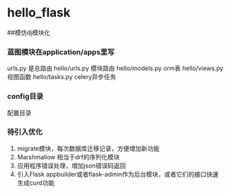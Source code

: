 # hello_flask

##模仿dj模块化

### 蓝图模块在application/apps里写

urls.py 是总路由
hello/urls.py 模块路由
hello/models.py orm表
hello/views.py 视图函数
hello/tasks.py celery异步任务

### config目录
配置目录


### 待引入优化
1. migrate模块，每次数据库迁移记录，方便增加新功能
2. Marshmallow 相当于drf的序列化模块
3. 应用程序错误处理，增加json错误码返回
4. 引入Flask appbuilder或者flask-admin作为后台模块，或者它们的接口快速生成curd功能
